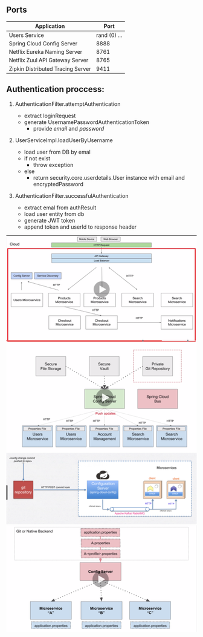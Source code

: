 ## Ports

|     Application       |     Port          |
| ------------- | ------------- |
| Users Service | rand (0) ... |
| Spring Cloud Config Server | 8888 |
| Netflix Eureka Naming Server | 8761 |
| Netflix Zuul API Gateway Server | 8765 |
| Zipkin Distributed Tracing Server | 9411 |


## Authentication proccess:

 1. AuthenticationFilter.attemptAuthentication
	  - extract loginRequest
	  - generate UsernamePasswordAuthenticationToken
		  - provide *email* and *password*
			
2.  UserServiceImpl.loadUserByUsername
	- load user from DB by emal
	- if not exist
		 - throw exception 
	- else
		- return security.core.userdetails.User instance with email and encryptedPassword
			
3. AuthenticationFilter.successfulAuthentication			
	- extract emal from authResult
	- load user entity from db
	- generate JWT token
	- append token and userId to response header
	
	
![spring-microservices.png](https://github.com/leecoop/spring-microservices/blob/master/images/spring-microservices.png)
![spring-microservices-cloud-bus.png](https://github.com/leecoop/spring-microservices/blob/master/images/spring-microservices-cloud-bus.png)
![spring-cloud-config-server-kafka-bus.png](https://github.com/leecoop/spring-microservices/blob/master/images/spring-cloud-config-server-kafka-bus.png)	
![spring-microservices-prop-files.png](https://github.com/leecoop/spring-microservices/blob/master/images/spring-microservices-prop-files.png)

